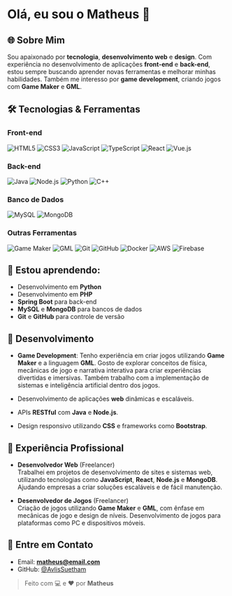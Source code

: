 # Olá, eu sou o **Matheus** 👋

## 🌐 Sobre Mim
Sou apaixonado por **tecnologia**, **desenvolvimento web** e **design**. Com experiência no desenvolvimento de aplicações **front-end** e **back-end**, estou sempre buscando aprender novas ferramentas e melhorar minhas habilidades. Também me interesso por **game development**, criando jogos com **Game Maker** e **GML**.

## 🛠️ Tecnologias & Ferramentas

### **Front-end**
![HTML5](https://img.shields.io/badge/HTML5-E34F26?style=for-the-badge&logo=html5&logoColor=white) ![CSS3](https://img.shields.io/badge/CSS3-1572B6?style=for-the-badge&logo=css3&logoColor=white) ![JavaScript](https://img.shields.io/badge/JavaScript-F7DF1E?style=for-the-badge&logo=javascript&logoColor=white) ![TypeScript](https://img.shields.io/badge/TypeScript-3178C6?style=for-the-badge&logo=typescript&logoColor=white) ![React](https://img.shields.io/badge/React-61DAFB?style=for-the-badge&logo=react&logoColor=black) ![Vue.js](https://img.shields.io/badge/Vue.js-4FC08D?style=for-the-badge&logo=vue.js&logoColor=white)

### **Back-end**
![Java](https://img.shields.io/badge/Java-007396?style=for-the-badge&logo=java&logoColor=white) ![Node.js](https://img.shields.io/badge/Node.js-339933?style=for-the-badge&logo=node.js&logoColor=white) ![Python](https://img.shields.io/badge/Python-800080?style=for-the-badge&logo=python&logoColor=white) ![C++](https://img.shields.io/badge/C++-00599C?style=for-the-badge&logo=c%2B%2B&logoColor=white)

### **Banco de Dados**
![MySQL](https://img.shields.io/badge/MySQL-4479A1?style=for-the-badge&logo=mysql&logoColor=white) ![MongoDB](https://img.shields.io/badge/MongoDB-47A248?style=for-the-badge&logo=mongodb&logoColor=white)

### **Outras Ferramentas**
![Game Maker](https://img.shields.io/badge/Game%20Maker-006400?style=for-the-badge&logo=game-maker&logoColor=white) ![GML](https://img.shields.io/badge/GML-232323?style=for-the-badge&logo=python&logoColor=white) ![Git](https://img.shields.io/badge/Git-F05032?style=for-the-badge&logo=git&logoColor=white) ![GitHub](https://img.shields.io/badge/GitHub-181717?style=for-the-badge&logo=github&logoColor=white) ![Docker](https://img.shields.io/badge/Docker-2496ED?style=for-the-badge&logo=docker&logoColor=white) ![AWS](https://img.shields.io/badge/Amazon%20AWS-232F3E?style=for-the-badge&logo=amazon-aws&logoColor=white) ![Firebase](https://img.shields.io/badge/Firebase-FFCA28?style=for-the-badge&logo=firebase&logoColor=white)

## 🌱 Estou aprendendo:
- Desenvolvimento em **Python**
- Desenvolvimento em **PHP**
- **Spring Boot** para back-end
- **MySQL** e **MongoDB** para bancos de dados
- **Git** e **GitHub** para controle de versão

## 🚀 Desenvolvimento
- **Game Development**: Tenho experiência em criar jogos utilizando **Game Maker** e a linguagem **GML**. Gosto de explorar conceitos de física, mecânicas de jogo e narrativa interativa para criar experiências divertidas e imersivas. Também trabalho com a implementação de sistemas e inteligência artificial dentro dos jogos.

- Desenvolvimento de aplicações **web** dinâmicas e escaláveis.
- APIs **RESTful** com **Java** e **Node.js**.
- Design responsivo utilizando **CSS** e frameworks como **Bootstrap**.

## 💼 Experiência Profissional
- **Desenvolvedor Web** (Freelancer)  
  Trabalhei em projetos de desenvolvimento de sites e sistemas web, utilizando tecnologias como **JavaScript**, **React**, **Node.js** e **MongoDB**. Ajudando empresas a criar soluções escaláveis e de fácil manutenção.

- **Desenvolvedor de Jogos** (Freelancer)  
  Criação de jogos utilizando **Game Maker** e **GML**, com ênfase em mecânicas de jogo e design de níveis. Desenvolvimento de jogos para plataformas como PC e dispositivos móveis.

## 💬 Entre em Contato
- Email: **matheus@email.com**
- GitHub: [@AvlisSuetham](https://github.com/AvlisSuetham)

> Feito com 💻 e ❤️ por **Matheus**
